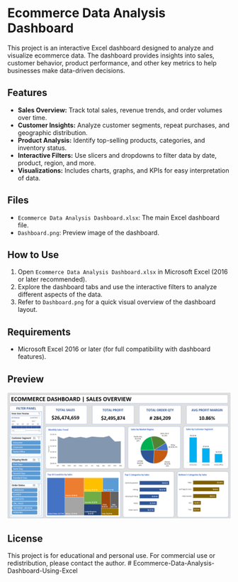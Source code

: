 # Ecommerce Data Analysis Dashboard

This project is an interactive Excel dashboard designed to analyze and visualize ecommerce data. The dashboard provides insights into sales, customer behavior, product performance, and other key metrics to help businesses make data-driven decisions.

## Features
- **Sales Overview:** Track total sales, revenue trends, and order volumes over time.
- **Customer Insights:** Analyze customer segments, repeat purchases, and geographic distribution.
- **Product Analysis:** Identify top-selling products, categories, and inventory status.
- **Interactive Filters:** Use slicers and dropdowns to filter data by date, product, region, and more.
- **Visualizations:** Includes charts, graphs, and KPIs for easy interpretation of data.

## Files
- `Ecommerce Data Analysis Dashboard.xlsx`: The main Excel dashboard file.
- `Dashboard.png`: Preview image of the dashboard.

## How to Use
1. Open `Ecommerce Data Analysis Dashboard.xlsx` in Microsoft Excel (2016 or later recommended).
2. Explore the dashboard tabs and use the interactive filters to analyze different aspects of the data.
3. Refer to `Dashboard.png` for a quick visual overview of the dashboard layout.

## Requirements
- Microsoft Excel 2016 or later (for full compatibility with dashboard features).

## Preview
![Dashboard Preview](Dashboard.png)

## License
This project is for educational and personal use. For commercial use or redistribution, please contact the author.
#   E c o m m e r c e - D a t a - A n a l y s i s - D a s h b o a r d - U s i n g - E x c e l 
 
 